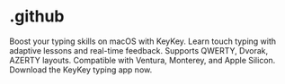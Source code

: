# .github
Boost your typing skills on macOS with KeyKey. Learn touch typing with adaptive lessons and real-time feedback. Supports QWERTY, Dvorak, AZERTY layouts. Compatible with Ventura, Monterey, and Apple Silicon. Download the KeyKey typing app now.
